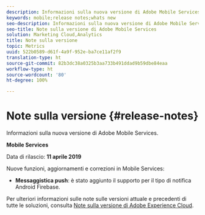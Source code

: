 ```yaml
---
description: Informazioni sulla nuova versione di Adobe Mobile Services.
keywords: mobile;release notes;whats new
seo-description: Informazioni sulla nuova versione di Adobe Mobile Services.
seo-title: Note sulla versione di Adobe Mobile Services
solution: Marketing Cloud,Analytics
title: Note sulla versione
topic: Metrics
uuid: 522b0589-d61f-4a9f-952e-ba7ce11af2f9
translation-type: ht
source-git-commit: 82b3dc38a0325b3aa733b491ddad9b59dbe84eaa
workflow-type: ht
source-wordcount: '80'
ht-degree: 100%

---
```



# Note sulla versione {#release-notes}

Informazioni sulla nuova versione di Adobe Mobile Services.

**Mobile Services**

Data di rilascio: **11 aprile 2019**

Nuove funzioni, aggiornamenti e correzioni in Mobile Services:

* **Messaggistica push**: è stato aggiunto il supporto per il tipo di notifica Android Firebase.

Per ulteriori informazioni sulle note sulle versioni attuale e precedenti di tutte le soluzioni, consulta [Note sulla versione di Adobe Experience Cloud](https://docs.adobe.com/content/help/it-IT/release-notes/experience-cloud/current.html).
